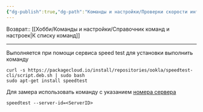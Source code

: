 ```yaml
---
{"dg-publish":true,"dg-path":"Команды и настройки/Проверки скорости интернета.md","permalink":"/komandy-i-nastrojki/proverki-skorosti-interneta/","updated":"2024-09-03T16:14:01+03:00"}
---
```


Возврат:: [[Хобби/Команды и настройки/Справочник команд и настроек\|К списку команд]]

---

Выполняется при помощи сервиса speed test для установки выполнить команду

```console 
curl -s https://packagecloud.io/install/repositories/ookla/speedtest-cli/script.deb.sh | sudo bash
sudo apt-get install speedtest
```

Для замера использовать команду с указанием [номера сервера](https://gist.githubusercontent.com/stacksize/0d618c04d7744e6bb20691cc116755a5/raw/6e0524006841b0fb83b7abc59703b0ad64425e84/speedtest-cli-servers.md)

```console
speedtest --server-id=<ServerID>
```
